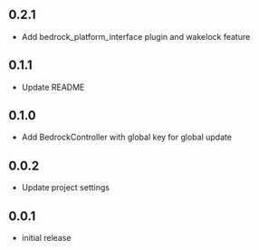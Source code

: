## 0.2.1

- Add bedrock_platform_interface plugin and wakelock feature

## 0.1.1

- Update README

## 0.1.0

- Add BedrockController with global key for global update

## 0.0.2

- Update project settings

## 0.0.1

- initial release
